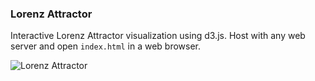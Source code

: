 ### Lorenz Attractor

Interactive Lorenz Attractor visualization using d3.js.
Host with any web server and open `index.html` in a web browser. 

![Lorenz Attractor](https://raw.githubusercontent.com/jonasmaertens/lorenzAttractor/master/demo.gif?token=GHSAT0AAAAAACPAGWADCJCK7VITJR4ZXM3KZPW43DQ)